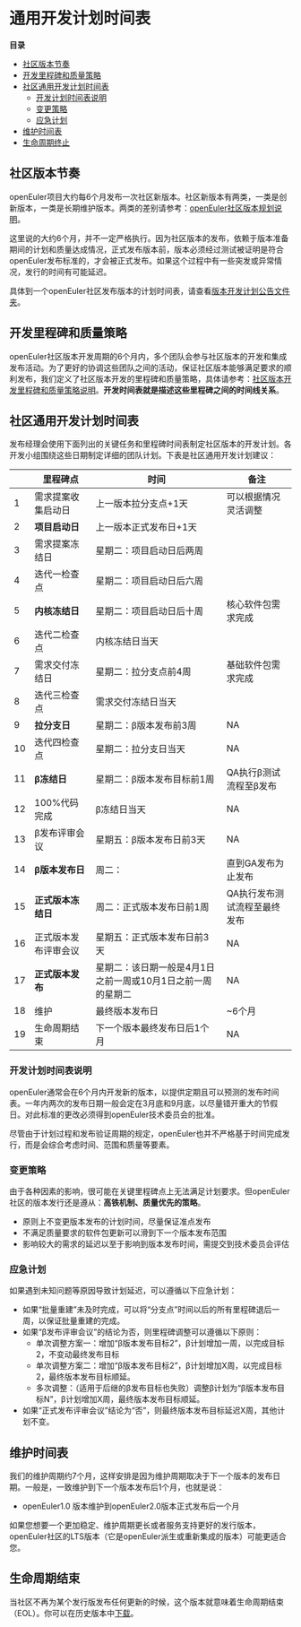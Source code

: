 # **通用开发计划时间表**

**目录**

- [社区版本节奏](#社区版本节奏)
- [开发里程碑和质量策略](#开发里程碑和质量策略)
- [社区通用开发计划时间表](#社区通用开发计划时间表)
  - [开发计划时间表说明](#开发计划时间表说明)
  - [变更策略](#变更策略)
  - [应急计划](#应急计划)
- [维护时间表](#维护时间表)
- [生命周期终止](#生命周期终止)



## 社区版本节奏

openEuler项目大约每6个月发布一次社区新版本。社区新版本有两类，一类是创新版本，一类是长期维护版本。两类的差别请参考：[openEuler社区版本规划说明](version-plan.md)。

这里说的大约6个月，并不一定严格执行。因为社区版本的发布，依赖于版本准备期间的计划和质量达成情况，正式发布版本前，版本必须经过测试被证明是符合openEuler发布标准的，才会被正式发布。如果这个过程中有一些突发或异常情况，发行的时间有可能延迟。

具体到一个openEuler社区发布版本的计划时间表，请查看[版本开发计划公告文件夹]()。



## 开发里程碑和质量策略

openEuler社区版本开发周期的6个月内，多个团队会参与社区版本的开发和集成发布活动。为了更好的协调这些团队之间的活动，保证社区版本能够满足要求的顺利发布，我们定义了社区版本开发的里程碑和质量策略，具体请参考：[社区版本开发里程碑和质量策略说明](update-policy.md)。**开发时间表就是描述这些里程碑之间的时间线关系**。



## 社区通用开发计划时间表

发布经理会使用下面列出的关键任务和里程碑时间表制定社区版本的开发计划。各开发小组围绕这些日期制定详细的团队计划。下表是社区通用开发计划建议：



|      | 里程碑点             | 时间                                                        | 备注                         |
| ---- | -------------------- | ----------------------------------------------------------- | ---------------------------- |
| 1    | 需求提案收集启动日   | 上一版本拉分支点+1天                                        | 可以根据情况灵活调整         |
| 2    | **项目启动日**       | 上一版本正式发布日+1天                                      |                              |
| 3    | 需求提案冻结日       | 星期二：项目启动日后两周                                    |                              |
| 4    | 迭代一检查点         | 星期二：项目启动日后六周                                    |                              |
| 5    | **内核冻结日**       | 星期二：项目启动日后十周                                    | 核心软件包需求完成           |
| 6    | 迭代二检查点         | 内核冻结日当天                                              |                              |
| 7    | 需求交付冻结日       | 星期二：拉分支点前4周                                       | 基础软件包需求完成           |
| 8    | 迭代三检查点         | 需求交付冻结日当天                                          |                              |
| 9    | **拉分支日**         | 星期二：β版本发布前3周                                      | NA                           |
| 10   | 迭代四检查点         | 星期二：拉分支日当天                                        | NA                           |
| 11   | **β冻结日**          | 星期二：β版本发布目标前1周                                  | QA执行β测试流程至β发布       |
| 12   | 100%代码完成         | β冻结日当天                                                 | NA                           |
| 13   | β发布评审会议        | 星期五：β版本发布日前3天                                    | NA                           |
| 14   | **β版本发布日**      | 周二：                                                      | 直到GA发布为止发布           |
| 15   | **正式版本冻结日**   | 周二：正式版本发布日前1周                                   | QA执行发布测试流程至最终发布 |
| 16   | 正式版本发布评审会议 | 星期五：正式版本发布日前3天                                 | NA                           |
| 17   | **正式版本发布**     | 星期二：该日期一般是4月1日之前一周或10月1日之前一周的星期二 | NA                           |
| 18   | 维护                 | 最终版本发布日                                              | ~6个月                       |
| 19   | 生命周期结束         | 下一个版本最终发布日后1个月                                 | NA                           |



### **开发计划时间表说明**

openEuler通常会在6个月内开发新的版本，以提供定期且可以预测的发布时间表。一年内两次的发布日期一般会定在3月底和9月底，以尽量错开重大的节假日。对此标准的更改必须得到openEuler技术委员会的批准。

尽管由于计划过程和发布验证周期的规定，openEuler也并不严格基于时间完成发行，而是会综合考虑时间、范围和质量等要素。

### 变更策略

由于各种因素的影响，很可能在关键里程碑点上无法满足计划要求。但openEuler社区的版本发行还是遵从：**高铁机制、质量优先的策略**。

- 原则上不变更版本发布的计划时间，尽量保证准点发布
- 不满足质量要求的软件包更新可以滑到下一个版本发布范围
- 影响较大的需求的延迟以至于影响到版本发布时间，需提交到技术委员会评估

### 应急计划

如果遇到未知问题等原因导致计划延迟，可以遵循以下应急计划：

- 如果“批量重建”未及时完成，可以将“分支点”时间以后的所有里程碑退后一周，以保证批量重建的完成。
- 如果“β发布评审会议”的结论为否，则里程碑调整可以遵循以下原则：
  - 单次调整方案一：增加“β版本发布目标2”，β计划增加一周，以完成目标2，不变动最终发布目标
  - 单次调整方案二：增加“β版本发布目标2”，β计划增加X周，以完成目标2，最终版本发布目标顺延。
  - 多次调整：（适用于后继的β发布目标也失败）调整β计划为“β版本发布目标N”，β计划增加X周，最终版本发布目标顺延。
- 如果“正式发布评审会议”结论为“否”，则最终版本发布目标延迟X周，其他计划不变。



## 维护时间表

我们的维护周期约7个月，这样安排是因为维护周期取决于下一个版本的发布日期。一般是，一致维护到下一个版本发布后1个月，也就是说：

- openEuler1.0 版本维护到openEuler2.0版本正式发布后一个月

如果您想要一个更加稳定、维护周期更长或者服务支持更好的发行版本，openEuler社区的LTS版本（它是openEuler派生或重新集成的版本）可能更适合您。



## 生命周期结束

当社区不再为某个发行版发布任何更新的时候，这个版本就意味着生命周期结束（EOL）。你可以在历史版本中[下载](https://openeuler.org/zh/download.html)。